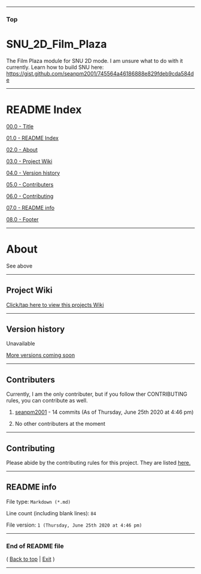 
***

### Top

# SNU_2D_Film_Plaza
The Film Plaza module for SNU 2D mode. I am unsure what to do with it currently. Learn how to build SNU here: https://gist.github.com/seanpm2001/745564a46186888e829fdeb9cda584de

***

# README Index

[00.0 - Title](#SNU_2D_Film_Plaza)

[01.0 - README Index](#README-Index)

[02.0 - About](#About)

[03.0 - Project Wiki](#Project-Wiki)

[04.0 - Version history](#Version-history)

[05.0 - Contributers](#Contributers)

[06.0 - Contributing](#Contributing)

[07.0 - README info](#README-info)

[08.0 - Footer](#End-of-README-file)

***

# About

See above

***

## Project Wiki

[Click/tap here to view this projects Wiki](https://github.com/seanpm2001/SNU_2D_Film_Plaza/Wiki/)

***

## Version history

Unavailable

[More versions coming soon](https://www.example.com/)

***

## Contributers

Currently, I am the only contributer, but if you follow ther CONTRIBUTING rules, you can contribute as well.

1. [seanpm2001](https://github.com/seanpm2001/) - 14 commits (As of Thursday, June 25th 2020 at 4:46 pm)

2. No other contributers at the moment

***

## Contributing

Please abide by the contributing rules for this project. They are listed [here.](https://github.com/seanpm2001/SNU_2D_Film_Plaza/blob/master/CONTRIBUTING.md)

***

## README info

File type: `Markdown (*.md)`

Line count (including blank lines): `84`

File version: `1 (Thursday, June 25th 2020 at 4:46 pm)`

***

### End of README file

( [Back to top](#Top) | [Exit](https://github.com) )

***
